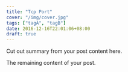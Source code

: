 ```yaml
---
title: "Tcp Port"
cover: "/img/cover.jpg"
tags: ["tagA", "tagB"]
date: 2016-12-16T22:01:06+08:00
draft: true
---
```


Cut out summary from your post content here.

<!--more-->

The remaining content of your post.
